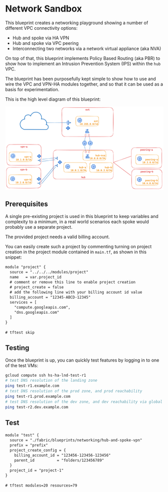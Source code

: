 # Network Sandbox

This blueprint creates a networking playground showing a number of different VPC connectivity options:

* Hub and spoke via HA VPN
* Hub and spoke via VPC peering
* Interconnecting two networks via a network virtual appliance (aka NVA)

On top of that, this blueprint implements Policy Based Routing (aka PBR) to show how to implement an Intrusion Prevention System (IPS) within the `hub` VPC.

The blueprint has been purposefully kept simple to show how to use and wire the VPC and VPN-HA modules together, and so that it can be used as a basis for experimentation.

This is the high level diagram of this blueprint:

![High-level diagram](diagram.png "High-level diagram")

## Prerequisites

A single pre-existing project is used in this blueprint to keep variables and complexity to a minimum, in a real world scenarios each spoke would probably use a separate project.

The provided project needs a valid billing account.

You can easily create such a project by commenting turning on project creation in the project module contained in `main.tf`, as shown in this snippet:

```hcl
module "project" {
  source = "../../../modules/project"
  name   = var.project_id
  # comment or remove this line to enable project creation
  # project_create = false
  # add the following line with your billing account id value
  billing_account = "12345-ABCD-12345"
  services = [
    "compute.googleapis.com",
    "dns.googleapis.com"
  ]
}

# tftest skip
```

## Testing

Once the blueprint is up, you can quickly test features by logging in to one of the test VMs:

```bash
gcloud compute ssh hs-ha-lnd-test-r1
# test DNS resolution of the landing zone
ping test-r1.example.com
# test DNS resolution of the prod zone, and prod reachability
ping test-r1.prod.example.com
# test DNS resolution of the dev zone, and dev reachability via global routing
ping test-r2.dev.example.com
```

<!-- TFDOC OPTS files:1 -->
<!-- BEGIN TFDOC -->

<!-- END TFDOC -->
## Test

```hcl
module "test" {
  source = "./fabric/blueprints/networking/hub-and-spoke-vpn"
  prefix = "prefix"
  project_create_config = {
    billing_account_id = "123456-123456-123456"
    parent_id          = "folders/123456789"
  }
  project_id = "project-1"
}

# tftest modules=20 resources=79
```
